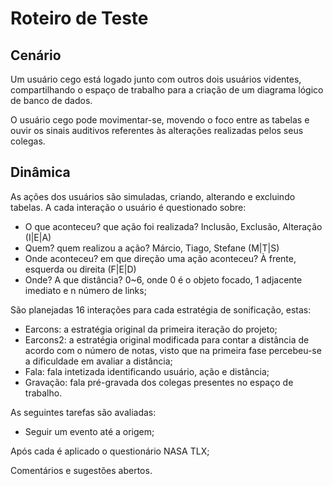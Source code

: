 # Roteiro de Teste

## Cenário

Um usuário cego está logado junto com outros dois usuários videntes, compartilhando o espaço de trabalho para a criação de um diagrama lógico de banco de dados.

O usuário cego pode movimentar-se, movendo o foco entre as tabelas e ouvir os sinais auditivos referentes às alterações realizadas pelos seus colegas.

## Dinâmica

As ações dos usuários são simuladas, criando, alterando e excluindo tabelas. A cada interação o usuário é questionado sobre:

* O que aconteceu? que ação foi realizada? Inclusão, Exclusão, Alteração (I|E|A)
* Quem? quem realizou a ação? Márcio, Tiago, Stefane (M|T|S)
* Onde aconteceu? em que direção uma ação aconteceu? À frente, esquerda ou direita (F|E|D)
* Onde? A que distância? 0~6, onde 0 é o objeto focado, 1 adjacente imediato e n número de links;

São planejadas 16 interações para cada estratégia de sonificação, estas:

* Earcons: a estratégia original da primeira iteração do projeto;
* Earcons2: a estratégia original modificada para contar a distância de acordo com o número de notas, visto que na primeira fase percebeu-se a dificuldade em avaliar a distância;
* Fala: fala intetizada identificando usuário, ação e distância;
* Gravação: fala pré-gravada dos colegas presentes no espaço de trabalho.

As seguintes tarefas são avaliadas:

* Seguir um evento até a origem;

Após cada é aplicado o questionário NASA TLX;

Comentários e sugestões abertos.
